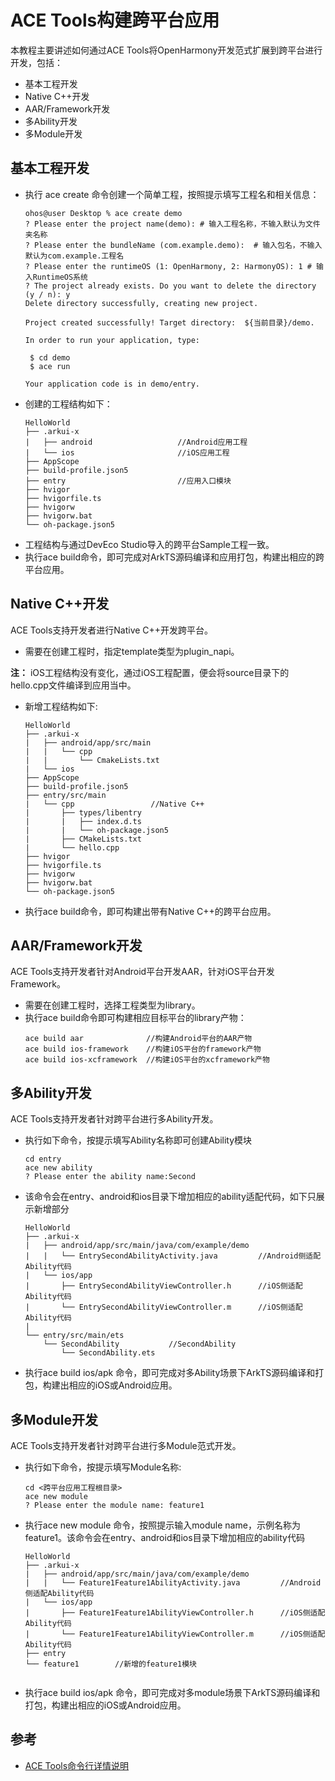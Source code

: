# ACE Tools构建跨平台应用

本教程主要讲述如何通过ACE Tools将OpenHarmony开发范式扩展到跨平台进行开发，包括：

* 基本工程开发
* Native C++开发
* AAR/Framework开发
* 多Ability开发
* 多Module开发

## 基本工程开发
* 执行 ace create 命令创建一个简单工程，按照提示填写工程名和相关信息：
    ```shell
    ohos@user Desktop % ace create demo
   ? Please enter the project name(demo): # 输入工程名称，不输入默认为文件夹名称
   ? Please enter the bundleName (com.example.demo):  # 输入包名，不输入默认为com.example.工程名
   ? Please enter the runtimeOS (1: OpenHarmony, 2: HarmonyOS): 1 # 输入RuntimeOS系统
   ? The project already exists. Do you want to delete the directory (y / n): y
   Delete directory successfully, creating new project.
   
   Project created successfully! Target directory:  ${当前目录}/demo.
   
   In order to run your application, type:
   
     $ cd demo
     $ ace run
   
   Your application code is in demo/entry.
   ```
* 创建的工程结构如下：
    ```
    HelloWorld
    ├── .arkui-x
    |   ├── android                   //Android应用工程
    |   └── ios                       //iOS应用工程
    ├── AppScope
    ├── build-profile.json5
    ├── entry                         //应用入口模块
    ├── hvigor
    ├── hvigorfile.ts
    ├── hvigorw
    ├── hvigorw.bat
    └── oh-package.json5
    ```
* 工程结构与通过DevEco Studio导入的跨平台Sample工程一致。
* 执行ace build命令，即可完成对ArkTS源码编译和应用打包，构建出相应的跨平台应用。
## Native C++开发
ACE Tools支持开发者进行Native C++开发跨平台。
* 需要在创建工程时，指定template类型为plugin_napi。

**注：** iOS工程结构没有变化，通过iOS工程配置，便会将source目录下的hello.cpp文件编译到应用当中。 

* 新增工程结构如下:

    ```
    HelloWorld
    ├── .arkui-x
    |   ├── android/app/src/main  
    |   |   └── cpp
    |   |       └── CmakeLists.txt
    |   └── ios             
    ├── AppScope                             
    ├── build-profile.json5
    ├── entry/src/main
    |   └── cpp                 //Native C++
    |       ├── types/libentry
    |       |   ├── index.d.ts 
    |       |   └── oh-package.json5
    |       ├── CMakeLists.txt
    |       └── hello.cpp 
    ├── hvigor
    ├── hvigorfile.ts
    ├── hvigorw
    ├── hvigorw.bat
    └── oh-package.json5
    ```
* 执行ace build命令，即可构建出带有Native C++的跨平台应用。
## AAR/Framework开发
ACE Tools支持开发者针对Android平台开发AAR，针对iOS平台开发Framework。
* 需要在创建工程时，选择工程类型为library。
* 执行ace build命令即可构建相应目标平台的library产物：
    ```shell
    ace build aar              //构建Android平台的AAR产物
    ace build ios-framework    //构建iOS平台的framework产物
    ace build ios-xcframework  //构建iOS平台的xcframework产物
    ```
## 多Ability开发
ACE Tools支持开发者针对跨平台进行多Ability开发。
* 执行如下命令，按提示填写Ability名称即可创建Ability模块
    ```
    cd entry
    ace new ability
    ? Please enter the ability name:Second
    ```
* 该命令会在entry、android和ios目录下增加相应的ability适配代码，如下只展示新增部分
    ```
    HelloWorld
    ├── .arkui-x
    |   ├── android/app/src/main/java/com/example/demo
    |   |   └── EntrySecondAbilityActivity.java         //Android侧适配Ability代码                   
    |   └── ios/app
    |       ├── EntrySecondAbilityViewController.h      //iOS侧适配Ability代码
    |       └── EntrySecondAbilityViewController.m      //iOS侧适配Ability代码                        
    |               
    └── entry/src/main/ets              
        └── SecondAbility           //SecondAbility
            └── SecondAbility.ets             
    ```
* 执行ace build ios/apk 命令，即可完成对多Ability场景下ArkTS源码编译和打包，构建出相应的iOS或Android应用。
## 多Module开发
ACE Tools支持开发者针对跨平台进行多Module范式开发。
* 执行如下命令，按提示填写Module名称:
    ```
    cd <跨平台应用工程根目录>
    ace new module
    ? Please enter the module name: feature1
    ```
* 执行ace new module 命令，按照提示输入module name，示例名称为feature1。该命令会在entry、android和ios目录下增加相应的ability代码
    ```
    HelloWorld
    ├── .arkui-x
    |   ├── android/app/src/main/java/com/example/demo
    |   |   └── Feature1Feature1AbilityActivity.java         //Android侧适配Ability代码
    |   └── ios/app
    |       ├── Feature1Feature1AbilityViewController.h      //iOS侧适配Ability代码
    |       └── Feature1Feature1AbilityViewController.m      //iOS侧适配Ability代码                        
    ├── entry              
    └── feature1        //新增的feature1模块
             
    ```
* 执行ace build ios/apk 命令，即可完成对多module场景下ArkTS源码编译和打包，构建出相应的iOS或Android应用。

##  参考

- [ACE Tools命令行详情说明](https://gitcode.com/arkui-x/cli/blob/ArkUI-X-5.0.2-Release/README.md)